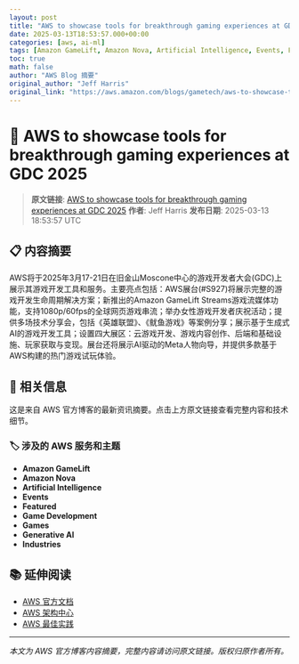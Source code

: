 ```yaml
---
layout: post
title: "AWS to showcase tools for breakthrough gaming experiences at GDC 2025"
date: 2025-03-13T18:53:57.000+00:00
categories: [aws, ai-ml]
tags: [Amazon GameLift, Amazon Nova, Artificial Intelligence, Events, Featured, Game Development, Games, Generative AI, Industries]
toc: true
math: false
author: "AWS Blog 摘要"
original_author: "Jeff Harris"
original_link: "https://aws.amazon.com/blogs/gametech/aws-to-showcase-tools-for-breakthrough-gaming-experiences-at-gdc-2025/"
---
```


# 🤖 AWS to showcase tools for breakthrough gaming experiences at GDC 2025

> **原文链接**: [AWS to showcase tools for breakthrough gaming experiences at GDC 2025](https://aws.amazon.com/blogs/gametech/aws-to-showcase-tools-for-breakthrough-gaming-experiences-at-gdc-2025/)
> **作者**: Jeff Harris
> **发布日期**: 2025-03-13 18:53:57 UTC

## 📋 内容摘要

AWS将于2025年3月17-21日在旧金山Moscone中心的游戏开发者大会(GDC)上展示其游戏开发工具和服务。主要亮点包括：AWS展台(#S927)将展示完整的游戏开发生命周期解决方案；新推出的Amazon GameLift Streams游戏流媒体功能，支持1080p/60fps的全球网页游戏串流；举办女性游戏开发者庆祝活动；提供多场技术分享会，包括《英雄联盟》、《鱿鱼游戏》等案例分享；展示基于生成式AI的游戏开发工具；设置四大展区：云游戏开发、游戏内容创作、后端和基础设施、玩家获取与变现。展台还将展示AI驱动的Meta人物向导，并提供多款基于AWS构建的热门游戏试玩体验。

## 🔗 相关信息

这是来自 AWS 官方博客的最新资讯摘要。点击上方原文链接查看完整内容和技术细节。

### 🏷️ 涉及的 AWS 服务和主题

- **Amazon GameLift**
- **Amazon Nova**
- **Artificial Intelligence**
- **Events**
- **Featured**
- **Game Development**
- **Games**
- **Generative AI**
- **Industries**

## 📚 延伸阅读

- [AWS 官方文档](https://docs.aws.amazon.com/)
- [AWS 架构中心](https://aws.amazon.com/architecture/)
- [AWS 最佳实践](https://aws.amazon.com/architecture/well-architected/)

---

*本文为 AWS 官方博客内容摘要，完整内容请访问原文链接。版权归原作者所有。*